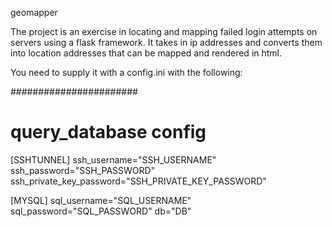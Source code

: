 geomapper

The project is an exercise in locating and mapping failed login attempts on servers using a flask framework. It takes in ip addresses and converts them into location addresses that can be mapped and rendered in html.

You need to supply it with a config.ini with the following:

#######################
# query_database config

[SSHTUNNEL]
ssh_username="SSH_USERNAME"
ssh_password="SSH_PASSWORD"
ssh_private_key_password="SSH_PRIVATE_KEY_PASSWORD"

[MYSQL]
sql_username="SQL_USERNAME"
sql_password="SQL_PASSWORD"
db="DB"